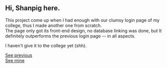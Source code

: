 ## Hi, Shanpig here.
This project come up when I had enough with our clumsy login page of my college, thus I made another one from scratch. <br>
The page only got its front-end design, no database linking was done, but It definitely outperforms the previous login page -- in all aspects.

I haven't give it to the college yet (shh).

<a href="https://shanpig.github.io/front_end_programming/Authentication_Frame_Set/Authentication_from_web.html">See previous</a><br>
<a href="https://shanpig.github.io/front_end_programming/Authentication_Frame_Set/index.html">See mine</a>
